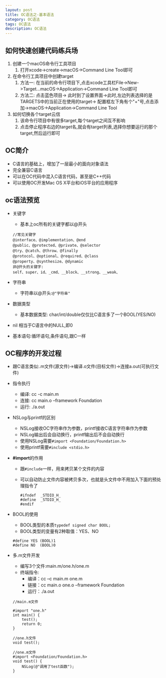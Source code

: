 ```yaml
---
layout: post
title: OC语法之-基本语法
category: OC语法
tags: OC语法
description: OC语法
---
```


## 如何快速创建代码练兵场
1. 创建一个macOS命令行工具项目
    1. 打开xcode->create->macOS->Command Line Tool即可
2. 在命令行工具项目中创建target
    1. 方法一: 在当前的命令行项目下,点击xcode工具栏File->New->Target...macOS->Application->Command Line Tool即可
    2. 方法二: 点击蓝色项目-> 此时到了设置界面->此时,左边列表选择的是TARGETS中的当前正在使用的target-> 配置框左下角有个"+"号,点击添加->macOS->Application->Command Line Tool
3. 如何切换各个target云信
    1. 该命令行项目中有很多target,每个target之间互不影响
    2. 点击停止程序右边的target名,就会有target列表,选择你想要运行的那个target,然后运行即可
    
## OC简介
* C语言的基础上，增加了一层最小的面向对象语法
* 完全兼容C语言
* 可以在OC代码中混入C语言代码，甚至是C++代码
* 可以使用OC开发Mac OS X平台和iOS平台的应用程序

## oc语法预览
* 关键字
    * 基本上oc所有的关键字都以@开头 
     
    ```
    //常见关键字
    @interface、@implementation、@end 
    @public、@protected、@private、@selector 
    @try、@catch、@throw、@finally  
    @protocol、@optional、@required、@class
    @property、@synthesize、@dynamic           
    非@开头的关键字:
    self、super、id、_cmd、__block、__strong、__weak、
    ```
* 字符串
    * 字符串以@开头:`@"字符串"`
* 数据类型
    * 基本数据类型: char/int/double仅仅比C语言多了一个BOOL(YES/NO) 
* nil 相当于C语言中的NULL,即0
* 基本语句:循环语句,条件语句,跟C一样   

## OC程序的开发过程    
* 跟C语言类似:.m文件(源文件)->编译.o文件(目标文件)->连接a.out(可执行文件)
* 指令执行
    * 编译: cc -c main.m
    * 连接: cc main.o –framework Foundation
    * 运行: ./a.out 
* NSLog与printf的区别   
    * NSLog接收OC字符串作为参数，printf接收C语言字符串作为参数
    * NSLog输出后会自动换行，printf输出后不会自动换行
    * 使用NSLog需要`#import <Foundation/Foundation.h>`
    * 使用printf需要`#include <stdio.h>`
* **#import**的作用    
    * 跟`#include`一样，用来拷贝某个文件的内容
    * 可以自动防止文件内容被拷贝多次，也就是头文件中不用加入下面的预处理指令了  
    
      ```
      #ifndef  _STDIO_H_
      #define  _STDIO_H_
      #endif
      ```
* BOOL的使用
    * BOOL类型的本质`typedef signed char BOOL;`
    * BOOL类型的变量有2种取值：YES、NO
    
    ```
    #define YES (BOOL)1
    #define NO  (BOOL)0
    ```
* 多.m文件开发
    * 编写3个文件:main.m/one.h/one.m 
    * 终端指令:
        * 编译：cc –c main.m one.m
        * 链接：cc main.o one.o –framework Foundation
        * 运行：./a.out
        
    ```
    //main.m文件
    
    #import "one.h"
    int main() {
        test();
        return 0;
    }
    
    //one.h文件
    void test();

    //one.m文件
    #import <Foundation/Foundation.h>
    void test() {
        NSLog(@"调用了test函数");
    }
    ```






